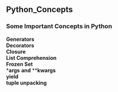 ## Python_Concepts
### Some Important Concepts in Python

**Generators**
</br>
**Decorators**
</br>
**Closure**
</br>
**List Comprehension**
</br>
**Frozen Set**
</br>
***args** **and** ****kwargs**
</br>
**yield**
</br>
**tuple unpacking**
</br>

 

